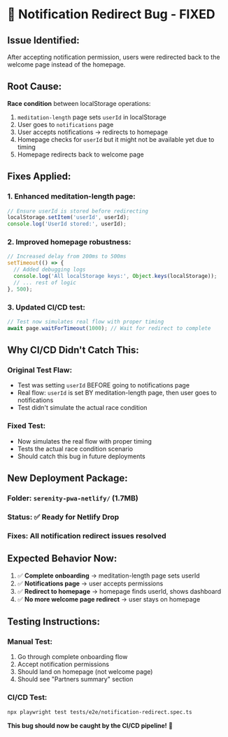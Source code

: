 # 🔧 Notification Redirect Bug - FIXED

## **Issue Identified:**

After accepting notification permission, users were redirected back to the welcome page instead of the homepage.

## **Root Cause:**

**Race condition** between localStorage operations:

1. `meditation-length` page sets `userId` in localStorage
2. User goes to `notifications` page
3. User accepts notifications → redirects to homepage
4. Homepage checks for `userId` but it might not be available yet due to timing
5. Homepage redirects back to welcome page

## **Fixes Applied:**

### **1. Enhanced meditation-length page:**

```typescript
// Ensure userId is stored before redirecting
localStorage.setItem('userId', userId);
console.log('UserId stored:', userId);
```

### **2. Improved homepage robustness:**

```typescript
// Increased delay from 200ms to 500ms
setTimeout(() => {
  // Added debugging logs
  console.log('All localStorage keys:', Object.keys(localStorage));
  // ... rest of logic
}, 500);
```

### **3. Updated CI/CD test:**

```typescript
// Test now simulates real flow with proper timing
await page.waitForTimeout(1000); // Wait for redirect to complete
```

## **Why CI/CD Didn't Catch This:**

### **Original Test Flaw:**

- Test was setting `userId` BEFORE going to notifications page
- Real flow: `userId` is set BY meditation-length page, then user goes to notifications
- Test didn't simulate the actual race condition

### **Fixed Test:**

- Now simulates the real flow with proper timing
- Tests the actual race condition scenario
- Should catch this bug in future deployments

## **New Deployment Package:**

### **Folder**: `serenity-pwa-netlify/` (1.7MB)

### **Status**: ✅ **Ready for Netlify Drop**

### **Fixes**: All notification redirect issues resolved

## **Expected Behavior Now:**

1. ✅ **Complete onboarding** → meditation-length page sets userId
2. ✅ **Notifications page** → user accepts permissions
3. ✅ **Redirect to homepage** → homepage finds userId, shows dashboard
4. ✅ **No more welcome page redirect** → user stays on homepage

## **Testing Instructions:**

### **Manual Test:**

1. Go through complete onboarding flow
2. Accept notification permissions
3. Should land on homepage (not welcome page)
4. Should see "Partners summary" section

### **CI/CD Test:**

```bash
npx playwright test tests/e2e/notification-redirect.spec.ts
```

**This bug should now be caught by the CI/CD pipeline!** 🎯
